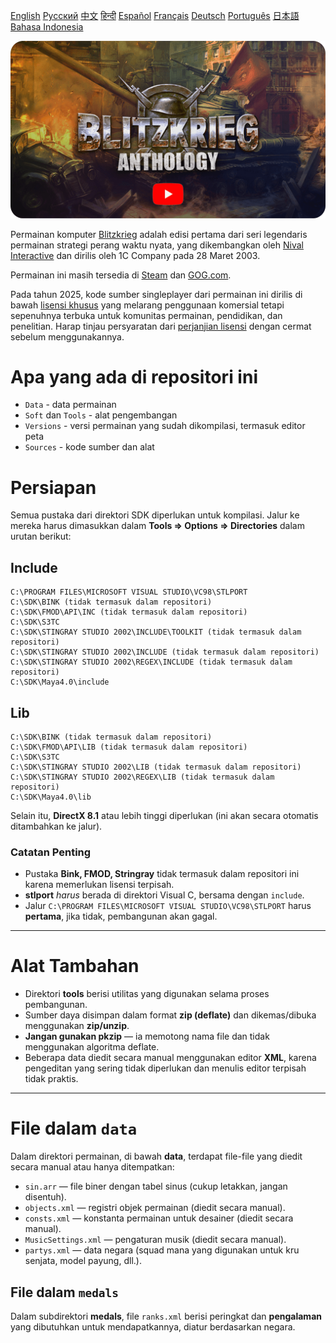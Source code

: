[English](README.md)        [Русский](README_Russian.md)        [中文](README_Chinese.md)        [हिन्दी](README_Hindi.md)        [Español](README_Spanish.md)        [Français](README_French.md)        [Deutsch](README_German.md)        [Português](README_Portuguese.md)        [日本語](README_Japanese.md)        [Bahasa Indonesia](README_Indonesian.md)

[![Blitzkrieg Trailer](Blitzkrieg.png)](https://www.youtube.com/watch?v=zNxMvTcsJbk)

Permainan komputer [Blitzkrieg](https://wikipedia.org/wiki/Blitzkrieg_(video_game)) adalah edisi pertama dari seri legendaris permainan strategi perang waktu nyata, yang dikembangkan oleh [Nival Interactive](http://nival.com/) dan dirilis oleh 1C Company pada 28 Maret 2003.

Permainan ini masih tersedia di [Steam](https://store.steampowered.com/app/313480/Blitzkrieg_Anthology/) dan [GOG.com](https://www.gog.com/en/game/blitzkrieg_anthology).

Pada tahun 2025, kode sumber singleplayer dari permainan ini dirilis di bawah [lisensi khusus](LICENSE.md) yang melarang penggunaan komersial tetapi sepenuhnya terbuka untuk komunitas permainan, pendidikan, dan penelitian. Harap tinjau persyaratan dari [perjanjian lisensi](LICENSE.md) dengan cermat sebelum menggunakannya.

# Apa yang ada di repositori ini
- `Data` - data permainan
- `Soft` dan `Tools` - alat pengembangan
- `Versions` - versi permainan yang sudah dikompilasi, termasuk editor peta
- `Sources` - kode sumber dan alat

# Persiapan

Semua pustaka dari direktori SDK diperlukan untuk kompilasi. Jalur ke mereka harus dimasukkan dalam **Tools => Options => Directories** dalam urutan berikut:

## Include
```
C:\PROGRAM FILES\MICROSOFT VISUAL STUDIO\VC98\STLPORT
C:\SDK\BINK (tidak termasuk dalam repositori)
C:\SDK\FMOD\API\INC (tidak termasuk dalam repositori)
C:\SDK\S3TC
C:\SDK\STINGRAY STUDIO 2002\INCLUDE\TOOLKIT (tidak termasuk dalam repositori)
C:\SDK\STINGRAY STUDIO 2002\INCLUDE (tidak termasuk dalam repositori)
C:\SDK\STINGRAY STUDIO 2002\REGEX\INCLUDE (tidak termasuk dalam repositori)
C:\SDK\Maya4.0\include
```

## Lib
```
C:\SDK\BINK (tidak termasuk dalam repositori)
C:\SDK\FMOD\API\LIB (tidak termasuk dalam repositori)
C:\SDK\S3TC
C:\SDK\STINGRAY STUDIO 2002\LIB (tidak termasuk dalam repositori)
C:\SDK\STINGRAY STUDIO 2002\REGEX\LIB (tidak termasuk dalam repositori)
C:\SDK\Maya4.0\lib
```

Selain itu, **DirectX 8.1** atau lebih tinggi diperlukan (ini akan secara otomatis ditambahkan ke jalur).

### Catatan Penting

- Pustaka **Bink, FMOD, Stringray** tidak termasuk dalam repositori ini karena memerlukan lisensi terpisah.
- **stlport** *harus* berada di direktori Visual C, bersama dengan `include`.
- Jalur `C:\PROGRAM FILES\MICROSOFT VISUAL STUDIO\VC98\STLPORT` harus **pertama**, jika tidak, pembangunan akan gagal.

---

# Alat Tambahan

- Direktori **tools** berisi utilitas yang digunakan selama proses pembangunan.
- Sumber daya disimpan dalam format **zip (deflate)** dan dikemas/dibuka menggunakan **zip/unzip**.
- **Jangan gunakan pkzip** — ia memotong nama file dan tidak menggunakan algoritma deflate.
- Beberapa data diedit secara manual menggunakan editor **XML**, karena pengeditan yang sering tidak diperlukan dan menulis editor terpisah tidak praktis.

---

# File dalam `data`

Dalam direktori permainan, di bawah **data**, terdapat file-file yang diedit secara manual atau hanya ditempatkan:

- `sin.arr` — file biner dengan tabel sinus (cukup letakkan, jangan disentuh).
- `objects.xml` — registri objek permainan (diedit secara manual).
- `consts.xml` — konstanta permainan untuk desainer (diedit secara manual).
- `MusicSettings.xml` — pengaturan musik (diedit secara manual).
- `partys.xml` — data negara (squad mana yang digunakan untuk kru senjata, model payung, dll.).

## File dalam `medals`

Dalam subdirektori **medals**, file `ranks.xml` berisi peringkat dan **pengalaman** yang dibutuhkan untuk mendapatkannya, diatur berdasarkan negara.
